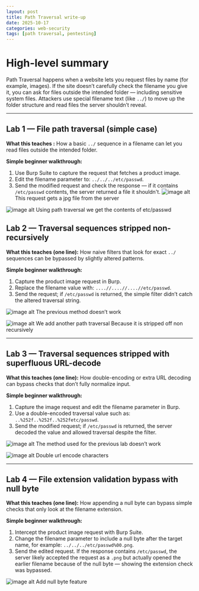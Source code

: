 ```yaml
---
layout: post
title: Path Traversal write-up
date: 2025-10-17
categories: web-security
tags: [path traversal, pentesting]
---
```

# High-level summary
Path Traversal happens when a website lets you request files by name (for example, images). If the site doesn’t carefully check the filename you give it, you can ask for files outside the intended folder — including sensitive system files. Attackers use special filename text (like `../`) to move up the folder structure and read files the server shouldn’t reveal.

---

## Lab 1 — File path traversal (simple case)

**What this teaches :**
How a basic `../` sequence in a filename can let you read files outside the intended folder.

**Simple beginner walkthrough:**

1. Use Burp Suite to capture the request that fetches a product image.
2. Edit the filename parameter to: `../../../etc/passwd`.
3. Send the modified request and check the response — if it contains `/etc/passwd` contents, the server returned a file it shouldn't.
![image alt](https://github.com/Lispectree/web-sec/blob/df6bf18f5357fd39d9093d211e26a3d7e8be0187/web-security-labs/labs/path-traversal/PATH%20LAB1%20PHOTO1.jpg)
This request gets a jpg file from the server


![image alt](https://github.com/Lispectree/web-sec/blob/4acba78320b1f80718054a5c2f45bdfc250caa88/web-security-labs/labs/path-traversal/PATH%20LAB1%20PHOTO2.jpg)
Using path traversal we get the contents of etc/passwd


## Lab 2 — Traversal sequences stripped non-recursively

**What this teaches (one line):**
How naive filters that look for exact `../` sequences can be bypassed by slightly altered patterns.

**Simple beginner walkthrough:**

1. Capture the product image request in Burp.
2. Replace the filename value with: `....//....//....//etc/passwd`.
3. Send the request; if `/etc/passwd` is returned, the simple filter didn’t catch the altered traversal string.


![image alt](https://github.com/Lispectree/web-sec/blob/93a707b02d5cc482e6c809d3c083fa4c11a78bab/web-security-labs/labs/path-traversal/PATH%20LAB2%20PHOTO1.jpg)
The previous method doesn’t work


![image alt](https://github.com/Lispectree/web-sec/blob/e7e43c5188c827d97d0913f668cf03827b81432c/web-security-labs/labs/path-traversal/PATH%20LAB2%20PHOTO2.jpg)
We add another path traversal 
Because it is stripped off non recursively

---

## Lab 3 — Traversal sequences stripped with superfluous URL-decode

**What this teaches (one line):**
How double-encoding or extra URL decoding can bypass checks that don’t fully normalize input.

**Simple beginner walkthrough:**

1. Capture the image request and edit the filename parameter in Burp.
2. Use a double-encoded traversal value such as: `..%252f..%252f..%252fetc/passwd`.
3. Send the modified request; if `/etc/passwd` is returned, the server decoded the value and allowed traversal despite the filter.


![image alt](https://github.com/Lispectree/web-sec/blob/9e60008609c5ec9f34c06df6973cd870b8dfb035/web-security-labs/labs/path-traversal/PATH%20LAB3%20PHOTO1.jpg)
The method used for the previous lab doesn’t work


![image alt](https://github.com/Lispectree/web-sec/blob/e1c5abcbf9f50ff81c7f9af186c74accc5f0a739/web-security-labs/labs/path-traversal/PATH%20LAB3%20PHOTO2.jpg)
Double url encode characters


---

## Lab 4 — File extension validation bypass with null byte

**What this teaches (one line):**
How appending a null byte can bypass simple checks that only look at the filename extension.

**Simple beginner walkthrough:**

1. Intercept the product image request with Burp Suite.
2. Change the filename parameter to include a null byte after the target name, for example: `../../../etc/passwd%00.png`.
3. Send the edited request. If the response contains `/etc/passwd`, the server likely accepted the request as a `.png` but actually opened the earlier filename because of the null byte — showing the extension check was bypassed.

![image alt](https://github.com/Lispectree/web-sec/blob/f3e384d7ced143a6e49fc0554293041229800cfd/web-security-labs/labs/path-traversal/PATH%20LAB4%20PHOTO1.jpg)
Add null byte feature



